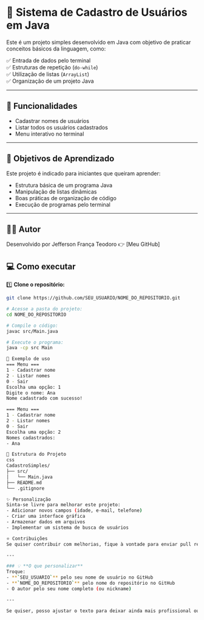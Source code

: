# 📘 Sistema de Cadastro de Usuários em Java

Este é um projeto simples desenvolvido em Java com objetivo de praticar conceitos básicos da linguagem, como:

✅ Entrada de dados pelo terminal  
✅ Estruturas de repetição (`do-while`)  
✅ Utilização de listas (`ArrayList`)  
✅ Organização de um projeto Java  

---

## 🚀 Funcionalidades

- Cadastrar nomes de usuários
- Listar todos os usuários cadastrados
- Menu interativo no terminal

---

## 🎯 Objetivos de Aprendizado

Este projeto é indicado para iniciantes que queiram aprender:

- Estrutura básica de um programa Java
- Manipulação de listas dinâmicas
- Boas práticas de organização de código
- Execução de programas pelo terminal

---
## 🧑‍💻 Autor
Desenvolvido por Jefferson França Teodoro
👉 [Meu GitHub]

## 💻 Como executar

1️⃣ **Clone o repositório:**
```bash
git clone https://github.com/SEU_USUARIO/NOME_DO_REPOSITORIO.git

# Acesse a pasta do projeto:
cd NOME_DO_REPOSITORIO

# Compile o código:
javac src/Main.java

# Execute o programa:
java -cp src Main

📝 Exemplo de uso
=== Menu ===
1 - Cadastrar nome
2 - Listar nomes
0 - Sair
Escolha uma opção: 1
Digite o nome: Ana
Nome cadastrado com sucesso!

=== Menu ===
1 - Cadastrar nome
2 - Listar nomes
0 - Sair
Escolha uma opção: 2
Nomes cadastrados:
- Ana

📂 Estrutura do Projeto
css
CadastroSimples/
├── src/
│   └── Main.java
├── README.md
└── .gitignore

✨ Personalização
Sinta-se livre para melhorar este projeto:
- Adicionar novos campos (idade, e-mail, telefone)
- Criar uma interface gráfica
- Armazenar dados em arquivos
- Implementar um sistema de busca de usuários

⭐ Contribuições
Se quiser contribuir com melhorias, fique à vontade para enviar pull requests ou abrir issues!

---

### 💡 **O que personalizar**
Troque:
- **`SEU_USUARIO`** pelo seu nome de usuário no GitHub
- **`NOME_DO_REPOSITORIO`** pelo nome do repositório no GitHub
- O autor pelo seu nome completo (ou nickname)

---

Se quiser, posso ajustar o texto para deixar ainda mais profissional ou traduzir para inglês. 🚀
